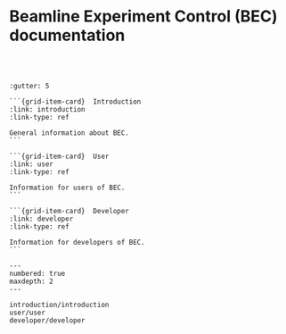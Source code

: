 # Beamline Experiment Control (BEC) documentation

<br><br>

````{grid} 3
:gutter: 5

```{grid-item-card}  Introduction
:link: introduction
:link-type: ref

General information about BEC.
```

```{grid-item-card}  User
:link: user
:link-type: ref

Information for users of BEC.
```

```{grid-item-card}  Developer
:link: developer
:link-type: ref

Information for developers of BEC.
```
````


```{toctree}
---
numbered: true
maxdepth: 2
---

introduction/introduction
user/user
developer/developer



